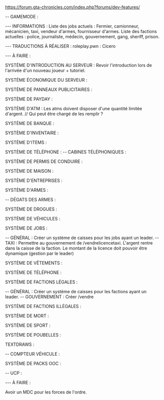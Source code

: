 
https://forum.gta-chronicles.com/index.php?forums/dev-features/

-- GAMEMODE :

--- INFORMATIONS :
Liste des jobs actuels : Fermier, camionneur, mécanicien, taxi, vendeur d'armes, fournisseur d'armes.
Liste des factions actuelles : police, journaliste, médecin, gouvernement, gang, sheriff, prison.

--- TRADUCTIONS À RÉALISER :
roleplay.pwn : Cicero

--- À FAIRE : 

SYSTÈME D'INTRODUCTION AU SERVEUR :
Revoir l'introduction lors de l'arrivée d'un nouveau joueur + tutoriel.

SYSTÈME ÉCONOMIQUE DU SERVEUR :

SYSTÈME DE PANNEAUX PUBLICITAIRES :

SYSTÈME DE PAYDAY :

SYSTÈME D'ATM :
Les atms doivent disposer d'une quantité limitée d'argent. // Qui peut être chargé de les remplir ?

SYSTÈME DE BANQUE :

SYSTÈME D'INVENTAIRE :

SYSTÈME D'ITEMS :

SYSTÈME DE TÉLÉPHONE :
-- CABINES TÉLÉPHONIQUES :

SYSTÈME DE PERMIS DE CONDUIRE :

SYSTÈME DE MAISON :

SYSTÈME D'ENTREPRISES :

SYSTÈME D'ARMES :

-- DÉGATS DES ARMES :

SYSTÈME DE DROGUES :

SYSTÈME DE VÉHICULES :

SYSTÈME DE JOBS :

-- GÉNÉRAL : Créer un système de caisses pour les jobs ayant un leader.
-- TAXI : Permettre au gouvernement de /vendrelicencetaxi. L'argent rentre dans la caisse de la faction. Le montant de la licence doit pouvoir être dynamique (gestion par le leader)

SYSTÈME DE VÊTEMENTS :

SYSTÈME DE TÉLÉPHONE :

SYSTÈME DE FACTIONS LÉGALES :

-- GÉNÉRAL : Créer un système de caisses pour les factions ayant un leader.
-- GOUVERNEMENT : Créer /vendre

SYSTÈME DE FACTIONS ILLÉGALES :

SYSTÈME DE MORT :

SYSTÈME DE SPORT :

SYSTÈME DE POUBELLES :

TEXTDRAWS :

-- COMPTEUR VÉHICULE :

SYSTÈME DE PACKS OOC :

-- UCP :

--- À FAIRE :

Avoir un MDC pour les forces de l'ordre.
